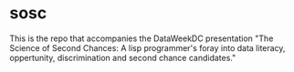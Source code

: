 # sosc

This is the repo that accompanies the DataWeekDC presentation
"The Science of Second Chances: A lisp programmer's foray into data literacy, oppertunity, discrimination and second chance candidates."
